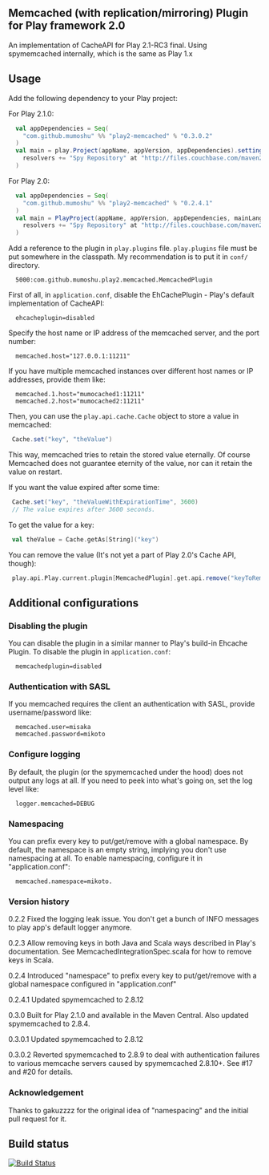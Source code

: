 Memcached (with replication/mirroring) Plugin for Play framework 2.0
---------------------------------------

An implementation of CacheAPI for Play 2.1-RC3 final.
Using spymemcached internally, which is the same as Play 1.x

## Usage

Add the following dependency to your Play project:

For Play 2.1.0:

```scala
  val appDependencies = Seq(
    "com.github.mumoshu" %% "play2-memcached" % "0.3.0.2"
  )
  val main = play.Project(appName, appVersion, appDependencies).settings(
    resolvers += "Spy Repository" at "http://files.couchbase.com/maven2" // required to resolve `spymemcached`, the plugin's dependency.
  )
```

For Play 2.0:

```scala
  val appDependencies = Seq(
    "com.github.mumoshu" %% "play2-memcached" % "0.2.4.1"
  )
  val main = PlayProject(appName, appVersion, appDependencies, mainLang = SCALA).settings(
    resolvers += "Spy Repository" at "http://files.couchbase.com/maven2" // required to resolve `spymemcached`, the plugin's dependency.
  )
```

Add a reference to the plugin in `play.plugins` file.
`play.plugins` file must be put somewhere in the classpath.
My recommendation is to put it in `conf/` directory.

```
  5000:com.github.mumoshu.play2.memcached.MemcachedPlugin
```

First of all, in `application.conf`, disable the EhCachePlugin - Play's default implementation of CacheAPI:

```
  ehcacheplugin=disabled
```

Specify the host name or IP address of the memcached server, and the port number:

```
  memcached.host="127.0.0.1:11211"
```

If you have multiple memcached instances over different host names or IP addresses, provide them like:

```
  memcached.1.host="mumocached1:11211"
  memcached.2.host="mumocached2:11211"
```

Then, you can use the `play.api.cache.Cache` object to store a value in memcached:

```scala
 Cache.set("key", "theValue")
```

This way, memcached tries to retain the stored value eternally.
Of course Memcached does not guarantee eternity of the value, nor can it retain the value on restart.

If you want the value expired after some time:

```scala
 Cache.set("key", "theValueWithExpirationTime", 3600)
 // The value expires after 3600 seconds.
```

To get the value for a key:

```scala
 val theValue = Cache.getAs[String]("key")
```

You can remove the value (It's not yet a part of Play 2.0's Cache API, though):

```scala
 play.api.Play.current.plugin[MemcachedPlugin].get.api.remove("keyToRemove")
```

## Additional configurations

### Disabling the plugin

You can disable the plugin in a similar manner to Play's build-in Ehcache Plugin.
To disable the plugin in `application.conf`:

```
  memcachedplugin=disabled
```

### Authentication with SASL

If you memcached requires the client an authentication with SASL, provide username/password like:

```
  memcached.user=misaka
  memcached.password=mikoto
```

### Configure logging

By default, the plugin (or the spymemcached under the hood) does not output any logs at all.
If you need to peek into what's going on, set the log level like:

```
  logger.memcached=DEBUG
```

### Namespacing

You can prefix every key to put/get/remove with a global namespace.
By default, the namespace is an empty string, implying you don't use namespacing at all.
To enable namespacing, configure it in "application.conf":

```
  memcached.namespace=mikoto.
```

### Version history

0.2.2 Fixed the logging leak issue. You don't get a bunch of INFO messages to play app's default logger anymore.

0.2.3 Allow removing keys in both Java and Scala ways described in Play's documentation. See MemcachedIntegrationSpec.scala for how to remove keys in Scala.

0.2.4 Introduced "namespace" to prefix every key to put/get/remove with a global namespace configured in "application.conf"

0.2.4.1 Updated spymemcached to 2.8.12

0.3.0 Built for Play 2.1.0 and available in the Maven Central. Also updated spymemcached to 2.8.4.

0.3.0.1 Updated spymemcached to 2.8.12

0.3.0.2 Reverted spymemcached to 2.8.9 to deal with authentication failures to various memcache servers caused by spymemcached 2.8.10+. See #17 and #20 for details.

### Acknowledgement

Thanks to gakuzzzz for the original idea of "namespacing" and the initial pull request for it.

## Build status

[![Build Status](https://secure.travis-ci.org/mumoshu/play2-memcached.png)](http://travis-ci.org/mumoshu/play2-memcached)

